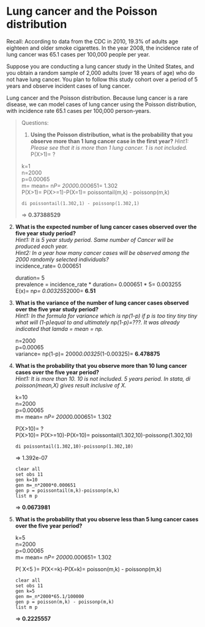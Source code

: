 # Lung cancer and the Poisson distribution
Recall: According to data from the CDC in 2010, 19.3% of adults age eighteen and older smoke cigarettes. In the year 2008, the incidence rate of lung cancer was 65.1 cases per 100,000 people per year.

Suppose you are conducting a lung cancer study in the United States, and you obtain a random sample of 2,000 adults (over 18 years of age) who do not have lung cancer. You plan to follow this study cohort over a period of 5 years and observe incident cases of lung cancer.

Lung cancer and the Poisson distribution. Because lung cancer is a rare disease, we can model cases of lung cancer using the Poisson distribution, with incidence rate 65.1 cases per 100,000 person-years.

> Questions:
> 1. **Using the Poisson distribution, what is the probability that you observe more than 1 lung cancer case in the first year?**  *Hint1: Please see that it is more than 1 lung cancer. 1 is not included.*   
>	P(X>1)= ?  
>	   
>	k=1  
>	n=2000  
>	p=0.00065   
>	m= mean= n*P= 2000*0.000651= 1.302   
>	P(X>1)= P(X>=1)-P(X=1)= poissontail(m,k) - poissonp(m,k)   
>
>	`di poissontail(1.302,1) - poissonp(1.302,1)`
>
>	=> **0.37388529**


2. **What is the expected number of lung cancer cases observed over the five year study period?**   
*Hint1: It is 5 year study period. Same number of Cancer will be produced each year.*   
*Hint2: In a year how many cancer cases will be observed among the 2000 randomly selected individuals?*   
	incidence_rate= 0.000651   
	   
	duration= 5  
	prevalence = incidence_rate * duration= 0.000651 * 5= 0.003255  
	E(x)= n*p= 0.003255*2000= **6.51**

3. **What is the variance of the number of lung cancer cases observed over the five year study period?**   
*Hint1: In the formula for variance which is np(1-p) if p is too tiny tiny tiny what will (1-p)equal to and ultimately np(1-p)=???. It was already indicated that lamda = mean = np.*  
	   
	n=2000   
	p=0.00065   
	variance= np(1-p)= 2000*0.00325*(1-0.00325)= **6.478875**


4. **What is the probability that you observe more than 10 lung cancer cases over the five year period?**   
*Hint1: It is more than 10. 10 is not included. 5 years period. In stata, di poisson(mean,X) gives result inclusive of X.*   
	   
	k=10  
	n=2000  
	p=0.00065  
	m= mean= n*P= 2000*0.000651= 1.302
	   
	P(X>10)= ?   
	P(X>10)= P(X>=10)-P(X=10)= poissontail(1.302,10)-poissonp(1.302,10)   

	`di poissontail(1.302,10)-poissonp(1.302,10)`

	=> 1.392e-07

	`clear all`   
	`set obs 11`   
	`gen k=10`   
	`gen m=_n*2000*0.000651`   
	`gen p = poissontail(m,k)-poissonp(m,k)`   
	`list m p`

	=> **0.0673981**


5. **What is the probability that you observe less than 5 lung cancer cases over the five year period?**   
	   
	k=5  
	n=2000  
	p=0.00065  
	m= mean= n*P= 2000*0.000651= 1.302  
	   
	P( X<5 )= P(X<=k)-P(X=k)= poisson(m,k) - poissonp(m,k)   

	`clear all`   
	`set obs 11`   
	`gen k=5`   
	`gen m=_n*2000*65.1/100000`   
	`gen p = poisson(m,k) - poissonp(m,k)`   
	`list m p`   

	=> **0.2225557**



